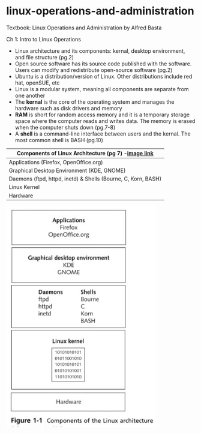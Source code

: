# linux-operations-and-administration

Textbook: Linux Operations and Administration by Alfred Basta

Ch 1: Intro to Linux Operations

* Linux architecture and its components: kernal, desktop environment, and file structure (pg.2)
* Open source software has its source code published with the software. Users can modify and redistribute open-source software (pg.2)
* Ubuntu is a distribution/version of Linux. Other distributions include red hat, openSUE, etc
* Linux is a modular system, meaning all components are separate from one another
* The **kernal** is the core of the operating system and manages the hardware such as disk drivers and memory
* **RAM** is short for random access memory and it is a temporary storage space where the computer reads and writes data. The memory is erased when the computer shuts down (pg.7-8)
* A **shell** is a command-line interface between users and the kernal. The most common shell is BASH (pg.10)

| Components of Linux Architecture (pg 7) -[image link](https://github.com/hsarfraz/linux-operations-and-administration/blob/main/images/linux_architecture.jpg) | 
| ------------- |
| Applications (Firefox, OpenOffice.org)  | 
| Graphical Desktop Environment (KDE, GNOME) |
| Daemons (ftpd, httpd, inetd) & Shells (Bourne, C, Korn, BASH)  |
| Linux Kernel  |
| Hardware |

<img src="images/linux_architecture.jpg" width="400">
